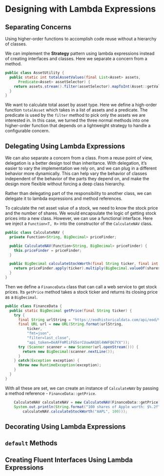 # Designing with Lambda Expressions

## Separating Concerns

Using higher-order functions to accomplish code reuse without a hierarchy of 
classes.

We can implement the **Strategy** pattern using lambda expressions instead 
of creating interfaces and classes. Here we separate a concern from a method.

```java
public class AssetUtility {
  public static int totalAssetValues(final List<Asset> assets,
      Predicate<Asset> assetSelector) {
    return assets.stream().filter(assetSelector).mapToInt(Asset::getValue).sum();
  }
}
```

We want to calculate total asset by asset type. Here we define a high-order 
function `totalAsset` which takes in a list of assets and a predicate. The 
predicate is used by the `filter` method to pick only the assets we are 
interested in. In this case, we turned the three normal methods into one 
higher-order function that depends on a lightweight strategy to handle a 
configurable concern.

## Delegating Using Lambda Expressions

We can also separate a concern from a class. From a reuse point of view, 
delegation is a better design tool than inheritance. With delegation, it’s 
easier to vary the implementation we rely on, and we can plug in a different 
behavior more dynamically. This can help vary the behavior of classes 
independent of the behavior of the parts they depend on, and make the design 
more flexible without forcing a deep class hierarchy.

Rather than delegating part of the responsibility to another class, we can 
delegate it to lambda expressions and method references.

To calculate the net asset value of a stock, we need to know the stock price 
and the number of shares. We would encapsulate the logic of getting stock 
prices into a new class. However, we can use a functional interface. Here we 
inject a `Function<T, R>` into the constructor of the `CalculateNAV` class. 

```java
public class CalculateNAV {
  private Function<String, BigDecimal> priceFinder;

  public CalculateNAV(Function<String, BigDecimal> priceFinder) {
    this.priceFinder = priceFinder;
  }

  public BigDecimal calculateStockWorth(final String ticker, final int shares) {
    return priceFinder.apply(ticker).multiply(BigDecimal.valueOf(shares));
  }
}
```

Then we define a `FinanceData` class that can call a web service to get 
stock prices. Its `getPrice` method takes a stock ticker and returns its 
closing price as a `BigDecimal`. 

```java
public class FinanceData {
  public static BigDecimal getPrice(final String ticker) {
    try {
      final String urlString = "https://eodhistoricaldata.com/api/eod/%s.US?%s&%s&%s";
      final URL url = new URL(String.format(urlString,
          ticker,
          "fmt=json",
          "filter=last_close",
          "api_token=OeAFFmMliFG5orCUuwAKQ8l4WWFQ67YX"));
      try (Scanner scanner = new Scanner(url.openStream())) {
        return new BigDecimal(scanner.nextLine());
      }
    } catch(Exception exception) {
      throw new RuntimeException(exception);
    }
  }
}
```

With all these are set, we can create an instance of `CalculateNAV` by 
passing a method reference - `FinanceData::getPrice`.

```java
    CalculateNAV calculateNAV = new CalculateNAV(FinanceData::getPrice);
    System.out.println(String.format("100 shares of Apple worth: $%.2f",
        calculateNAV.calculateStockWorth("AAPL", 100)));
```

## Decorating Using Lambda Expressions

## `default` Methods

## Creating Fluent Interfaces Using Lambda Expressions
